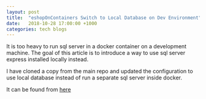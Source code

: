 ```yaml
---
layout: post
title:  "eshopOnContainers Switch to Local Database on Dev Environment"
date:   2018-10-28 17:00:00 +1000
categories: tech blogs
---
```

It is too heavy to run sql server in a docker container on a development machine. The goal of this article is to introduce a way to use sql server express installed locally instead. 

I have cloned a copy from the main repo and updated the configuration to use local database instead of run a separate sql server inside docker. 

It can be found from [here](https://github.com/yang-zhang-syd/eShopOnContainers-Tutorial)